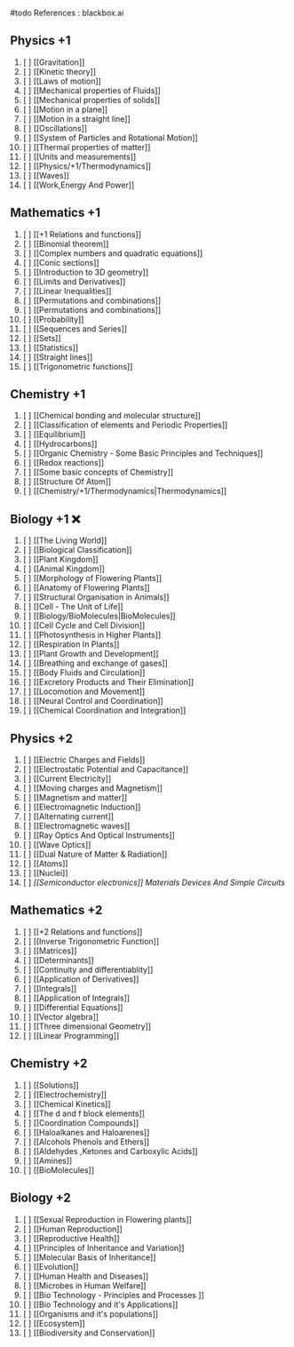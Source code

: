 #todo
References :
blackbox.ai

## Physics +1 
1. [ ] [[Gravitation]]
2. [ ] [[Kinetic theory]]
3. [ ] [[Laws of motion]]
4. [ ] [[Mechanical properties of Fluids]]
5. [ ] [[Mechanical properties of solids]]
6. [ ] [[Motion in a plane]]
7. [ ] [[Motion in a straight line]]
8. [ ] [[Oscillations]]
9. [ ] [[System of Particles and Rotational Motion]]
10. [ ] [[Thermal properties of matter]]
11. [ ] [[Units and measurements]]
12. [ ] [[Physics/+1/Thermodynamics]]
13. [ ] [[Waves]]
14. [ ] [[Work,Energy And Power]]
## Mathematics +1 

1. [ ] [[+1 Relations and functions]]
2. [ ] [[Binomial theorem]]
3. [ ] [[Complex numbers and quadratic equations]]
4. [ ] [[Conic sections]]
5. [ ] [[Introduction to 3D geometry]]
6. [ ] [[Limits and Derivatives]]
7. [ ] [[Linear Inequalities]]
8. [ ] [[Permutations and combinations]]
9. [ ] [[Permutations and combinations]]
10. [ ] [[Probability]]
11. [ ] [[Sequences and Series]]
12. [ ] [[Sets]]
13. [ ] [[Statistics]]
14. [ ] [[Straight lines]]
15. [ ] [[Trigonometric functions]]
## Chemistry +1 
1. [ ] [[Chemical bonding and molecular structure]]
2. [ ] [[Classification of elements and Periodic Properties]]
3. [ ] [[Equilibrium]]
4. [ ] [[Hydrocarbons]]
5. [ ] [[Organic Chemistry - Some Basic Principles and Techniques]]
6. [ ] [[Redox reactions]]
7. [ ] [[Some basic concepts of Chemistry]]
8. [ ] [[Structure Of Atom]]
9. [ ] [[Chemistry/+1/Thermodynamics|Thermodynamics]]
## Biology +1 ❌
1. [ ] [[The Living World]]
2. [ ] [[Biological Classification]]
3. [ ] [[Plant Kingdom]]
4. [ ] [[Animal Kingdom]]
5. [ ] [[Morphology of Flowering Plants]]
6. [ ] [[Anatomy of Flowering Plants]]
7. [ ] [[Structural Organisation in Animals]]
8. [ ] [[Cell - The Unit of Life]]
9. [ ] [[Biology/BioMolecules|BioMolecules]]
10. [ ] [[Cell Cycle and Cell Division]]
11. [ ] [[Photosynthesis in Higher Plants]]
12. [ ] [[Respiration In Plants]]
13. [ ] [[Plant Growth and Development]]
14. [ ] [[Breathing and exchange of gases]]
15. [ ] [[Body Fluids and Circulation]]
16. [ ] [[Excretory Products and Their Elimination]]
17. [ ] [[Locomotion and Movement]]
18. [ ] [[Neural Control and Coordination]]
19. [ ] [[Chemical Coordination and Integration]]

## Physics +2 
1. [ ] [[Electric Charges and Fields]]
2. [ ] [[Electrostatic Potential and Capacitance]]
3. [ ] [[Current Electricity]]
4. [ ] [[Moving charges and Magnetism]]
5. [ ] [[Magnetism and matter]]
6. [ ] [[Electromagnetic Induction]]
7. [ ] [[Alternating current]]
8. [ ] [[Electromagnetic waves]]
9. [ ] [[Ray Optics And Optical Instruments]]
10. [ ] [[Wave Optics]]
11. [ ] [[Dual Nature of Matter & Radiation]]
12. [ ] [[Atoms]]
13. [ ] [[Nuclei]]
14. [ ] *[[Semiconductor electronics]] Materials Devices And Simple Circuits*
## Mathematics +2 
1. [ ] [[+2 Relations and functions]]
2. [ ] [[Inverse Trigonometric Function]]
3. [ ] [[Matrices]]
4. [ ] [[Determinants]]
5. [ ] [[Continuity and differentiablity]]
6. [ ] [[Application of Derivatives]]
7. [ ] [[Integrals]]
8. [ ] [[Application of Integrals]]
9. [ ] [[Differential Equations]]
10. [ ] [[Vector algebra]]
11. [ ] [[Three dimensional Geometry]]
12. [ ] [[Linear Programming]]
## Chemistry +2
1. [ ] [[Solutions]]
2. [ ] [[Electrochemistry]]
3. [ ] [[Chemical Kinetics]]
4. [ ] [[The d and f block elements]]
5. [ ] [[Coordination Compounds]]
6. [ ] [[Haloalkanes and Haloarenes]]
7. [ ] [[Alcohols Phenols and Ethers]] 
8. [ ] [[Aldehydes ,Ketones and Carboxylic Acids]]
9. [ ] [[Amines]] 
10. [ ] [[BioMolecules]]
## Biology +2
1. [ ] [[Sexual Reproduction in Flowering plants]]
2. [ ] [[Human Reproduction]] 
3. [ ] [[Reproductive Health]]
4. [ ] [[Principles of Inheritance and Variation]]
5. [ ] [[Molecular Basis of Inheritance]]
6. [ ] [[Evolution]]
7. [ ] [[Human Health and Diseases]]
8. [ ] [[Microbes in Human Welfare]]
9. [ ] [[Bio Technology - Principles and Processes ]]
10. [ ] [[Bio Technology and it's Applications]]
11. [ ] [[Organisms and it's populations]]
12. [ ] [[Ecosystem]]
13. [ ] [[Biodiversity and Conservation]]

